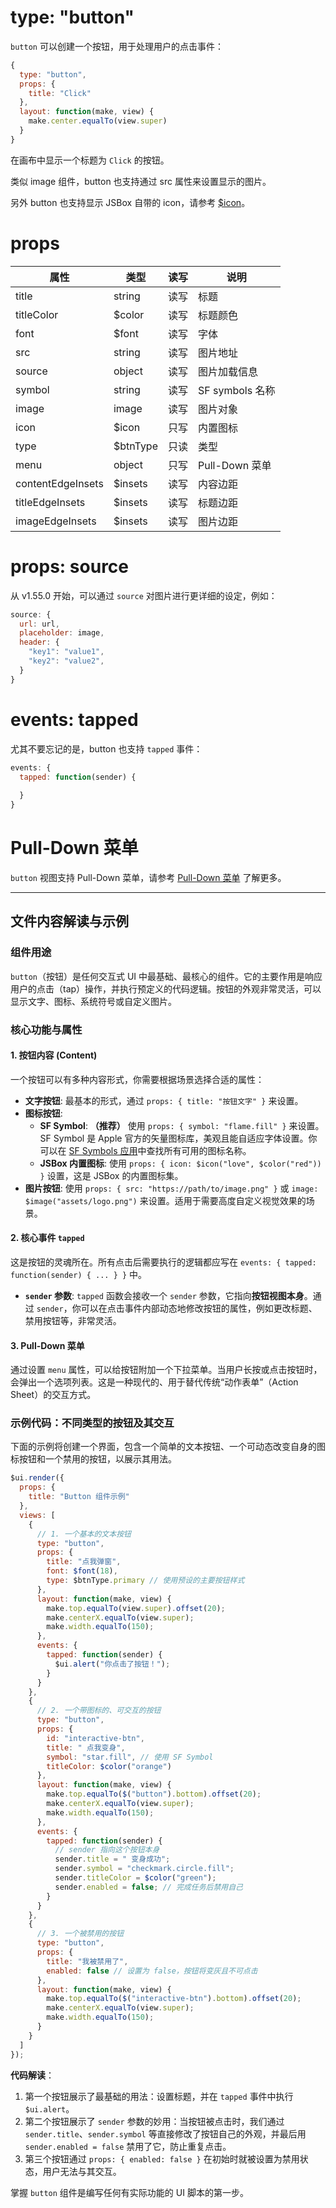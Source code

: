 # type: "button"

`button` 可以创建一个按钮，用于处理用户的点击事件：

```js
{
  type: "button",
  props: {
    title: "Click"
  },
  layout: function(make, view) {
    make.center.equalTo(view.super)
  }
}
```

在画布中显示一个标题为 `Click` 的按钮。

类似 image 组件，button 也支持通过 src 属性来设置显示的图片。

另外 button 也支持显示 JSBox 自带的 icon，请参考 [$icon](data/method.md?id=iconcode-color-size)。

# props

属性 | 类型 | 读写 | 说明
---|---|---|---
title | string | 读写 | 标题
titleColor | $color | 读写 | 标题颜色
font | $font | 读写 | 字体
src | string | 读写 | 图片地址
source | object | 读写 | 图片加载信息
symbol | string | 读写 | SF symbols 名称
image | image | 读写 | 图片对象
icon | $icon | 只写 | 内置图标
type | $btnType | 只读 | 类型
menu | object | 只写 | Pull-Down 菜单
contentEdgeInsets | $insets | 读写 | 内容边距
titleEdgeInsets | $insets | 读写 | 标题边距
imageEdgeInsets | $insets | 读写 | 图片边距

# props: source

从 v1.55.0 开始，可以通过 `source` 对图片进行更详细的设定，例如：

```js
source: {
  url: url,
  placeholder: image,
  header: {
    "key1": "value1",
    "key2": "value2",
  }
}
```

# events: tapped

尤其不要忘记的是，button 也支持 `tapped` 事件：

```js
events: {
  tapped: function(sender) {
    
  }
}
```

# Pull-Down 菜单

`button` 视图支持 Pull-Down 菜单，请参考 [Pull-Down 菜单](uikit/context-menu?id=pull-down-菜单) 了解更多。

---

## 文件内容解读与示例

### 组件用途

`button`（按钮）是任何交互式 UI 中最基础、最核心的组件。它的主要作用是响应用户的点击（tap）操作，并执行预定义的代码逻辑。按钮的外观非常灵活，可以显示文字、图标、系统符号或自定义图片。

### 核心功能与属性

#### 1. 按钮内容 (Content)

一个按钮可以有多种内容形式，你需要根据场景选择合适的属性：

- **文字按钮**: 最基本的形式，通过 `props: { title: "按钮文字" }` 来设置。
- **图标按钮**: 
  - **SF Symbol**: **（推荐）** 使用 `props: { symbol: "flame.fill" }` 来设置。SF Symbol 是 Apple 官方的矢量图标库，美观且能自适应字体设置。你可以在 [SF Symbols 应用](https://developer.apple.com/sf-symbols/)中查找所有可用的图标名称。
  - **JSBox 内置图标**: 使用 `props: { icon: $icon("love", $color("red")) }` 设置，这是 JSBox 的内置图标集。
- **图片按钮**: 使用 `props: { src: "https://path/to/image.png" }` 或 `image: $image("assets/logo.png")` 来设置。适用于需要高度自定义视觉效果的场景。

#### 2. 核心事件 `tapped`

这是按钮的灵魂所在。所有点击后需要执行的逻辑都应写在 `events: { tapped: function(sender) { ... } }` 中。

- **`sender` 参数**: `tapped` 函数会接收一个 `sender` 参数，它指向**按钮视图本身**。通过 `sender`，你可以在点击事件内部动态地修改按钮的属性，例如更改标题、禁用按钮等，非常灵活。

#### 3. Pull-Down 菜单

通过设置 `menu` 属性，可以给按钮附加一个下拉菜单。当用户长按或点击按钮时，会弹出一个选项列表。这是一种现代的、用于替代传统“动作表单”（Action Sheet）的交互方式。

### 示例代码：不同类型的按钮及其交互

下面的示例将创建一个界面，包含一个简单的文本按钮、一个可动态改变自身的图标按钮和一个禁用的按钮，以展示其用法。

```javascript
$ui.render({
  props: {
    title: "Button 组件示例"
  },
  views: [
    {
      // 1. 一个基本的文本按钮
      type: "button",
      props: {
        title: "点我弹窗",
        font: $font(18),
        type: $btnType.primary // 使用预设的主要按钮样式
      },
      layout: function(make, view) {
        make.top.equalTo(view.super).offset(20);
        make.centerX.equalTo(view.super);
        make.width.equalTo(150);
      },
      events: {
        tapped: function(sender) {
          $ui.alert("你点击了按钮！");
        }
      }
    },
    {
      // 2. 一个带图标的、可交互的按钮
      type: "button",
      props: {
        id: "interactive-btn",
        title: " 点我变身",
        symbol: "star.fill", // 使用 SF Symbol
        titleColor: $color("orange")
      },
      layout: function(make, view) {
        make.top.equalTo($("button").bottom).offset(20);
        make.centerX.equalTo(view.super);
        make.width.equalTo(150);
      },
      events: {
        tapped: function(sender) {
          // sender 指向这个按钮本身
          sender.title = " 变身成功";
          sender.symbol = "checkmark.circle.fill";
          sender.titleColor = $color("green");
          sender.enabled = false; // 完成任务后禁用自己
        }
      }
    },
    {
      // 3. 一个被禁用的按钮
      type: "button",
      props: {
        title: "我被禁用了",
        enabled: false // 设置为 false，按钮将变灰且不可点击
      },
      layout: function(make, view) {
        make.top.equalTo($("interactive-btn").bottom).offset(20);
        make.centerX.equalTo(view.super);
        make.width.equalTo(150);
      }
    }
  ]
});
```

**代码解读**：

1.  第一个按钮展示了最基础的用法：设置标题，并在 `tapped` 事件中执行 `$ui.alert`。
2.  第二个按钮展示了 `sender` 参数的妙用：当按钮被点击时，我们通过 `sender.title`、`sender.symbol` 等直接修改了按钮自己的外观，并最后用 `sender.enabled = false` 禁用了它，防止重复点击。
3.  第三个按钮通过 `props: { enabled: false }` 在初始时就被设置为禁用状态，用户无法与其交互。

掌握 `button` 组件是编写任何有实际功能的 UI 脚本的第一步。 
